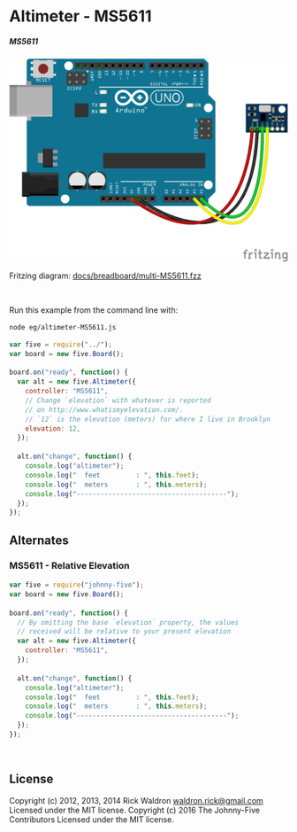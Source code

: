 <!--remove-start-->

# Altimeter - MS5611

<!--remove-end-->






##### MS5611



![docs/breadboard/multi-MS5611.png](breadboard/multi-MS5611.png)<br>

Fritzing diagram: [docs/breadboard/multi-MS5611.fzz](breadboard/multi-MS5611.fzz)

&nbsp;




Run this example from the command line with:
```bash
node eg/altimeter-MS5611.js
```


```javascript
var five = require("../");
var board = new five.Board();

board.on("ready", function() {
  var alt = new five.Altimeter({
    controller: "MS5611",
    // Change `elevation` with whatever is reported
    // on http://www.whatismyelevation.com/.
    // `12` is the elevation (meters) for where I live in Brooklyn
    elevation: 12,
  });

  alt.on("change", function() {
    console.log("altimeter");
    console.log("  feet         : ", this.feet);
    console.log("  meters       : ", this.meters);
    console.log("--------------------------------------");
  });
});

```

## Alternates


### MS5611 - Relative Elevation



```javascript
var five = require("johnny-five");
var board = new five.Board();

board.on("ready", function() {
  // By omitting the base `elevation` property, the values
  // received will be relative to your present elevation
  var alt = new five.Altimeter({
    controller: "MS5611",
  });

  alt.on("change", function() {
    console.log("altimeter");
    console.log("  feet         : ", this.feet);
    console.log("  meters       : ", this.meters);
    console.log("--------------------------------------");
  });
});

```









&nbsp;

<!--remove-start-->

## License
Copyright (c) 2012, 2013, 2014 Rick Waldron <waldron.rick@gmail.com>
Licensed under the MIT license.
Copyright (c) 2016 The Johnny-Five Contributors
Licensed under the MIT license.

<!--remove-end-->
